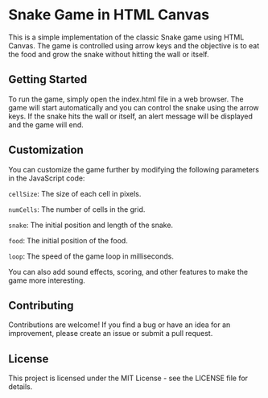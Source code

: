 # Snake Game in HTML Canvas

This is a simple implementation of the classic Snake game using HTML Canvas. The game is controlled using arrow keys and the objective is to eat the food and grow the snake without hitting the wall or itself.

## Getting Started

To run the game, simply open the index.html file in a web browser. The game will start automatically and you can control the snake using the arrow keys. If the snake hits the wall or itself, an alert message will be displayed and the game will end.

## Customization

You can customize the game further by modifying the following parameters in the JavaScript code:

`cellSize`: The size of each cell in pixels.

`numCells`: The number of cells in the grid.

`snake`: The initial position and length of the snake.

`food`: The initial position of the food.

`loop`: The speed of the game loop in milliseconds.

You can also add sound effects, scoring, and other features to make the game more interesting.

## Contributing

Contributions are welcome! If you find a bug or have an idea for an improvement, please create an issue or submit a pull request.

## License

This project is licensed under the MIT License - see the LICENSE file for details.
